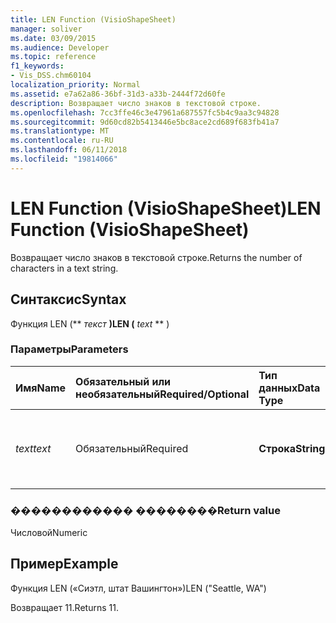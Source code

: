 ```yaml
---
title: LEN Function (VisioShapeSheet)
manager: soliver
ms.date: 03/09/2015
ms.audience: Developer
ms.topic: reference
f1_keywords:
- Vis_DSS.chm60104
localization_priority: Normal
ms.assetid: e7a62a86-36bf-31d3-a33b-2444f72d60fe
description: Возвращает число знаков в текстовой строке.
ms.openlocfilehash: 7cc3ffe46c3e47961a687557fc5b4c9aa3c94828
ms.sourcegitcommit: 9d60cd82b5413446e5bc8ace2cd689f683fb41a7
ms.translationtype: MT
ms.contentlocale: ru-RU
ms.lasthandoff: 06/11/2018
ms.locfileid: "19814066"
---
```

# <a name="len-function-visioshapesheet"></a><span data-ttu-id="683a8-103">LEN Function (VisioShapeSheet)</span><span class="sxs-lookup"><span data-stu-id="683a8-103">LEN Function (VisioShapeSheet)</span></span>

<span data-ttu-id="683a8-104">Возвращает число знаков в текстовой строке.</span><span class="sxs-lookup"><span data-stu-id="683a8-104">Returns the number of characters in a text string.</span></span>
  
## <a name="syntax"></a><span data-ttu-id="683a8-105">Синтаксис</span><span class="sxs-lookup"><span data-stu-id="683a8-105">Syntax</span></span>

<span data-ttu-id="683a8-106">Функция LEN (** *текст* **)</span><span class="sxs-lookup"><span data-stu-id="683a8-106">LEN (** *text* ** )</span></span> 
  
### <a name="parameters"></a><span data-ttu-id="683a8-107">Параметры</span><span class="sxs-lookup"><span data-stu-id="683a8-107">Parameters</span></span>

|<span data-ttu-id="683a8-108">**Имя**</span><span class="sxs-lookup"><span data-stu-id="683a8-108">**Name**</span></span>|<span data-ttu-id="683a8-109">**Обязательный или необязательный**</span><span class="sxs-lookup"><span data-stu-id="683a8-109">**Required/Optional**</span></span>|<span data-ttu-id="683a8-110">**Тип данных**</span><span class="sxs-lookup"><span data-stu-id="683a8-110">**Data Type**</span></span>|<span data-ttu-id="683a8-111">**Описание**</span><span class="sxs-lookup"><span data-stu-id="683a8-111">**Description**</span></span>|
|:-----|:-----|:-----|:-----|
| <span data-ttu-id="683a8-112">_text_</span><span class="sxs-lookup"><span data-stu-id="683a8-112">_text_</span></span> <br/> |<span data-ttu-id="683a8-113">Обязательный</span><span class="sxs-lookup"><span data-stu-id="683a8-113">Required</span></span>  <br/> |<span data-ttu-id="683a8-114">**Строка**</span><span class="sxs-lookup"><span data-stu-id="683a8-114">**String**</span></span> <br/> |<span data-ttu-id="683a8-115">Строка символов, длина которого нужно найти.</span><span class="sxs-lookup"><span data-stu-id="683a8-115">The character string whose length you want to find.</span></span>  <br/> |
   
### <a name="return-value"></a><span data-ttu-id="683a8-116">������������ ��������</span><span class="sxs-lookup"><span data-stu-id="683a8-116">Return value</span></span>

<span data-ttu-id="683a8-117">Числовой</span><span class="sxs-lookup"><span data-stu-id="683a8-117">Numeric</span></span>
  
## <a name="example"></a><span data-ttu-id="683a8-118">Пример</span><span class="sxs-lookup"><span data-stu-id="683a8-118">Example</span></span>

<span data-ttu-id="683a8-119">Функция LEN («Сиэтл, штат Вашингтон»)</span><span class="sxs-lookup"><span data-stu-id="683a8-119">LEN ("Seattle, WA")</span></span> 
  
<span data-ttu-id="683a8-120">Возвращает 11.</span><span class="sxs-lookup"><span data-stu-id="683a8-120">Returns 11.</span></span> 
  


